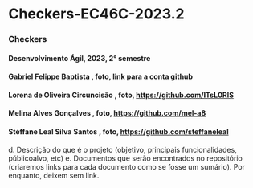 # Checkers-EC46C-2023.2


### Checkers 
#### Desenvolvimento Ágil, 2023, 2° semestre
#### Gabriel Felippe Baptista , foto, link para a conta github
#### Lorena de Oliveira Circuncisão , foto, https://github.com/ITsL0RIS
#### Melina Alves Gonçalves , foto, https://github.com/mel-a8
#### Stéffane Leal Silva Santos , foto, https://github.com/steffaneleal
d. Descrição do que é o projeto (objetivo, principais funcionalidades, públicoalvo, etc)
e. Documentos que serão encontrados no repositório (criaremos links para cada
documento como se fosse um sumário). Por enquanto, deixem sem link. 
